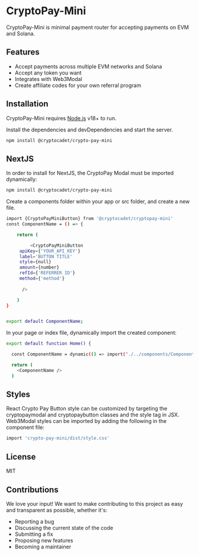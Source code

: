 # CryptoPay-Mini


CryptoPay-Mini is minimal payment router for accepting payments on EVM and Solana.


## Features

- Accept payments across multiple EVM networks and Solana
- Accept any token you want
- Integrates with Web3Modal
- Create affiliate codes for your own referral program

## Installation

CryptoPay-Mini requires [Node.js](https://nodejs.org/) v18+ to run.

Install the dependencies and devDependencies and start the server.

```sh
npm install @cryptocadet/crypto-pay-mini 
```

## NextJS

In order to install for NextJS, the CryptoPay Modal must be imported dynamically:

```sh
npm install @cryptocadet/crypto-pay-mini 
```

Create a components folder within your app or src folder, and create a new file.

```sh
import {CryptoPayMiniButton} from '@cryptocadet/cryptopay-mini'
const ComponentName = () => {

    return (

         <CryptoPayMiniButton
     apiKey={'YOUR_API_KEY'}
     label='BUTTON TITLE'
     style={null}
     amount={number}
     refId={'REFERRER ID'}
     method={'method'}
     
      /> 

    )
}


export default ComponentName;
```



In your page or index file, dynamically import the created component:

```sh
export default function Home() {

  const ComponentName = dynamic(() => import("./../components/ComponentName"), { ssr: false });

  return (
    <ComponentName />
  )
```

## Styles

React Crypto Pay Button style can be customized by targeting the cryptopaymodal and cryptopaybutton classes and the style tag in JSX. Web3Modal styles can be imported by adding the following in the component file:

```sh
import 'crypto-pay-mini/dist/style.css'
```


## License 

MIT

## Contributions

We love your input! We want to make contributing to this project as easy and transparent as possible, whether it's:

- Reporting a bug
- Discussing the current state of the code
- Submitting a fix
- Proposing new features
- Becoming a maintainer



